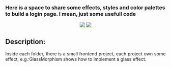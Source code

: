 <h3> Here is a space to share some effects, styles and color palettes to build a login page. I mean, just some usefull code</h3> 

<p align="center">
  <img src="https://img.shields.io/static/v1?label=<>&message=<HTML>&color=<orange>"/>
   <img src="https://img.shields.io/static/v1?label=<>&message=<CSS>&color=<red>"/>

</p>

## Description:

<p align="justify">
  Inside each folder, there is a small frontend project, each project own some effect, e.g.:GlassMorphism shows how to implement a glass effect. 
</p>

